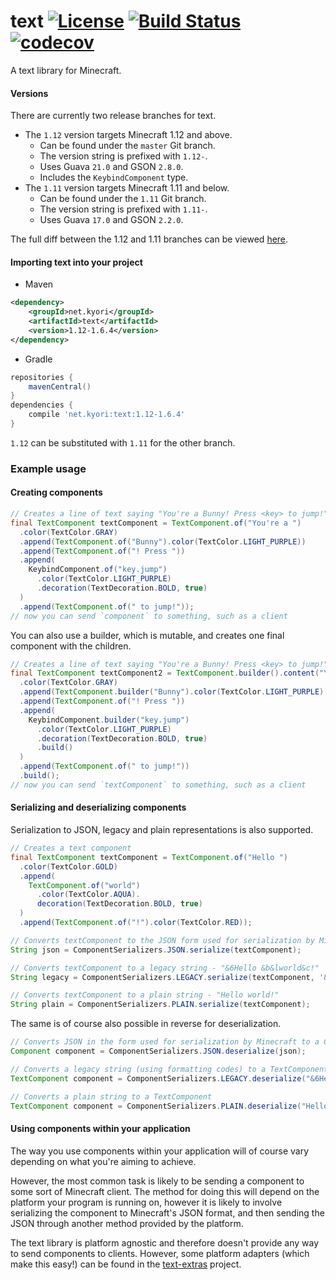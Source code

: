 # text [![License](https://img.shields.io/github/license/KyoriPowered/text.svg)](https://github.com/KyoriPowered/text/blob/master/license.txt) [![Build Status](https://travis-ci.org/KyoriPowered/text.svg?branch=master)](https://travis-ci.org/KyoriPowered/text) [![codecov](https://codecov.io/gh/KyoriPowered/text/branch/master/graph/badge.svg)](https://codecov.io/gh/KyoriPowered/text)

A text library for Minecraft.

#### Versions

There are currently two release branches for text.

* The `1.12` version targets Minecraft 1.12 and above.
    * Can be found under the `master` Git branch.
    * The version string is prefixed with `1.12-`.
    * Uses Guava `21.0` and GSON `2.8.0`.
    * Includes the `KeybindComponent` type.
* The `1.11` version targets Minecraft 1.11 and below.
    * Can be found under the `1.11` Git branch.
    * The version string is prefixed with `1.11-`.
    * Uses Guava `17.0` and GSON `2.2.0`.

The full diff between the 1.12 and 1.11 branches can be viewed [here](https://github.com/KyoriPowered/text/compare/1.11..master).

#### Importing text into your project

* Maven
```xml
<dependency>
    <groupId>net.kyori</groupId>
    <artifactId>text</artifactId>
    <version>1.12-1.6.4</version>
</dependency>
```
* Gradle
```gradle
repositories {
    mavenCentral()
}
dependencies {
    compile 'net.kyori:text:1.12-1.6.4'
}
```

`1.12` can be substituted with `1.11` for the other branch.

### Example usage

#### Creating components

```java
// Creates a line of text saying "You're a Bunny! Press <key> to jump!", with some colouring and styling.
final TextComponent textComponent = TextComponent.of("You're a ")
  .color(TextColor.GRAY)
  .append(TextComponent.of("Bunny").color(TextColor.LIGHT_PURPLE))
  .append(TextComponent.of("! Press "))
  .append(
    KeybindComponent.of("key.jump")
      .color(TextColor.LIGHT_PURPLE)
      .decoration(TextDecoration.BOLD, true)
  )
  .append(TextComponent.of(" to jump!"));
// now you can send `component` to something, such as a client
```

You can also use a builder, which is mutable, and creates one final component with the children.
```java
// Creates a line of text saying "You're a Bunny! Press <key> to jump!", with some colouring and styling.
final TextComponent textComponent2 = TextComponent.builder().content("You're a ")
  .color(TextColor.GRAY)
  .append(TextComponent.builder("Bunny").color(TextColor.LIGHT_PURPLE).build())
  .append(TextComponent.of("! Press "))
  .append(
    KeybindComponent.builder("key.jump")
      .color(TextColor.LIGHT_PURPLE)
      .decoration(TextDecoration.BOLD, true)
      .build()
  )
  .append(TextComponent.of(" to jump!"))
  .build();
// now you can send `textComponent` to something, such as a client
```

#### Serializing and deserializing components

Serialization to JSON, legacy and plain representations is also supported.

```java
// Creates a text component
final TextComponent textComponent = TextComponent.of("Hello ")
  .color(TextColor.GOLD)
  .append(
    TextComponent.of("world")
      .color(TextColor.AQUA).
      decoration(TextDecoration.BOLD, true)
  )
  .append(TextComponent.of("!").color(TextColor.RED));

// Converts textComponent to the JSON form used for serialization by Minecraft.
String json = ComponentSerializers.JSON.serialize(textComponent);

// Converts textComponent to a legacy string - "&6Hello &b&lworld&c!"
String legacy = ComponentSerializers.LEGACY.serialize(textComponent, '&');

// Converts textComponent to a plain string - "Hello world!"
String plain = ComponentSerializers.PLAIN.serialize(textComponent);
```

The same is of course also possible in reverse for deserialization.

```java
// Converts JSON in the form used for serialization by Minecraft to a Component
Component component = ComponentSerializers.JSON.deserialize(json);

// Converts a legacy string (using formatting codes) to a TextComponent
TextComponent component = ComponentSerializers.LEGACY.deserialize("&6Hello &b&lworld&c!", '&');

// Converts a plain string to a TextComponent
TextComponent component = ComponentSerializers.PLAIN.deserialize("Hello world!");
```

#### Using components within your application

The way you use components within your application will of course vary depending on what you're aiming to achieve.

However, the most common task is likely to be sending a component to some sort of Minecraft client. The method for doing this will depend on the platform your program is running on, however it is likely to involve serializing the component to Minecraft's JSON format, and then sending the JSON through another method provided by the platform.

The text library is platform agnostic and therefore doesn't provide any way to send components to clients. However, some platform adapters (which make this easy!) can be found in the [text-extras](https://github.com/KyoriPowered/text-extras) project.
